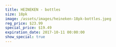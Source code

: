 ```yaml
---
title: HEINEKEN - bottles
size: 18pk
image: /assets/images/heineken-18pk-bottles.jpeg
reg_price: $23.99
special_price: $19.49
expiration_date: 2017-10-11 00:00:00
show_special: true
---
```



